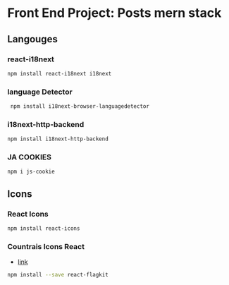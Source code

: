 # Front End Project: Posts mern stack

## Langouges

### react-i18next
```bash
npm install react-i18next i18next
```

### language Detector
```bash
 npm install i18next-browser-languagedetector
```

### i18next-http-backend
```bash
npm install i18next-http-backend
```
### JA COOKIES
```bash
npm i js-cookie
```

## Icons

### React Icons
```bash
npm install react-icons 
```

### Countrais Icons React
- [link](https://github.com/stephenway/react-flagkit) 
```bash
npm install --save react-flagkit
```
